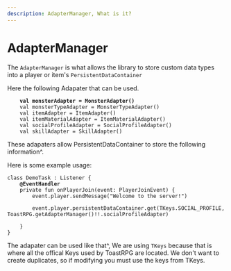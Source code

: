 ```yaml
---
description: AdapterManager, What is it?
---
```


# AdapterManager

The `AdapterManager` is what allows the library to store custom data types into a player or item's `PersistentDataContainer`

Here the following Adapater that can be used.

<pre class="language-kotlin"><code class="lang-kotlin"><strong>    val monsterAdapter = MonsterAdapter()
</strong>    val monsterTypeAdapter = MonsterTypeAdapter()
    val itemAdapter = ItemAdapter()
    val itemMaterialAdapter = ItemMaterialAdapter()
    val socialProfileAdapter = SocialProfileAdapter()
    val skillAdapter = SkillAdapter()    
</code></pre>

These adapaters allow PersistentDataContainer to store the following information^.



Here is some example usage:

<pre class="language-kotlin"><code class="lang-kotlin">class DemoTask : Listener {
<strong>    @EventHandler
</strong>    private fun onPlayerJoin(event: PlayerJoinEvent) {
        event.player.sendMessage("Welcome to the server!")

        event.player.persistentDataContainer.get(TKeys.SOCIAL_PROFILE, ToastRPG.getAdapterManager()!!.socialProfileAdapter)

    }
}
</code></pre>

The adapater can be used like that^, We are using `TKeys` because that is where all the offical Keys used by ToastRPG are located. We don't want to create duplicates, so if modifying you must use the keys from TKeys.
